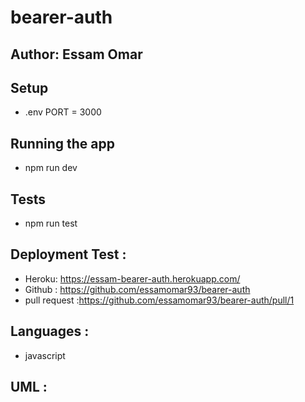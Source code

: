 # bearer-auth 
## Author: Essam Omar
## Setup
- .env
PORT = 3000

## Running the app
- npm run dev
## Tests
- npm run test

## Deployment Test :
- Heroku: https://essam-bearer-auth.herokuapp.com/ 
- Github : https://github.com/essamomar93/bearer-auth 
- pull request :https://github.com/essamomar93/bearer-auth/pull/1 

## Languages :
- javascript 


## UML : 

